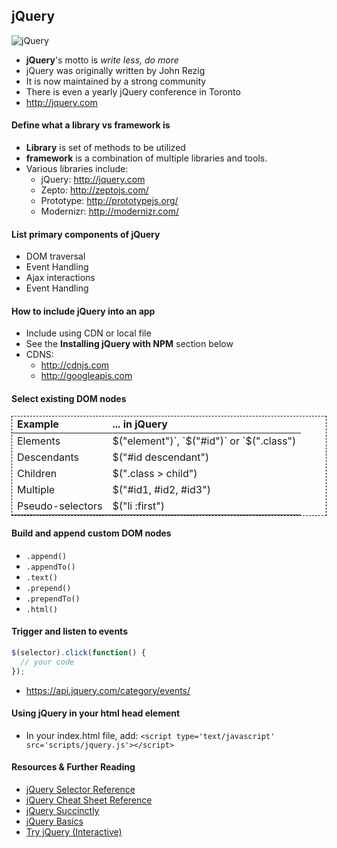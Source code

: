 ## jQuery

<img src="http://upload.wikimedia.org/wikipedia/en/9/9e/JQuery_logo.svg" alt="jQuery" />

<br>

- **jQuery**'s motto is *write less, do more*
- jQuery was originally written by John Rezig
- It is now maintained by a strong community
- There is even a yearly jQuery conference in Toronto
- <a href="http://jquery.com">http://jquery.com</a>

#### Define what a library vs framework is
- **Library** is set of methods to be utilized
- **framework** is a combination of multiple libraries and tools.
- Various libraries include:
  - jQuery: http://jquery.com
  - Zepto: http://zeptojs.com/
  - Prototype: http://prototypejs.org/
  - Modernizr: http://modernizr.com/

#### List primary components of jQuery
- DOM traversal
- Event Handling
- Ajax interactions
- Event Handling

#### How to include jQuery into an app
- Include using CDN or local file
- See the **Installing jQuery with NPM** section below
- CDNS:
  - http://cdnjs.com
  - http://googleapis.com

#### Select existing DOM nodes


<table style="border: 1px dashed black;">
<thead>
  <tr>
    <td><strong>Example</strong></td>
    <td><strong>... in jQuery</strong></td>
  </tr>
</thead>
<tbody>
  <tr>
    <td>Elements</td>
    <td>$("element")`, `$("#id")` or `$(".class")</td>
  </tr>
  <tr>
    <td>Descendants</td>
    <td>$("#id descendant")</td>
  </tr>
  <tr>
    <td>Children</td>
    <td>$(".class > child")</td>
  </tr>
  <tr>
    <td>Multiple</td>
    <td>$("#id1, #id2, #id3")</td>
  </tr>
  <tr>
    <td>Pseudo-selectors</td>
    <td>$("li :first")</td>
  </tr>
</tbody>
</table>

#### Build and append custom DOM nodes
  * `.append()`
  * `.appendTo()`
  * `.text()`
  * `.prepend()`
  * `.prependTo()`
  * `.html()`

#### Trigger and listen to events

```javascript
$(selector).click(function() {
  // your code
});
```
  - https://api.jquery.com/category/events/


#### Using jQuery in your html head element

- In your index.html file, add: `<script type='text/javascript' src='scripts/jquery.js'></script>`

#### Resources & Further Reading

- [jQuery Selector Reference](https://api.jquery.com/category/selectors/)
- [jQuery Cheat Sheet Reference](http://overapi.com/jquery/)
- [jQuery Succinctly](http://weeklymirror.com.np/files/download/jQuery_Succinctly.pdf)
- [jQuery Basics](http://jqfundamentals.com/chapter/jquery-basics)
- [Try jQuery (Interactive)](http://try.jquery.com/)
